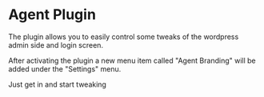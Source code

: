 Agent Plugin
============

The plugin allows you to easily control some tweaks of the wordpress admin side and login screen.

After activating the plugin a new menu item called "Agent Branding" will be added under the "Settings" menu.

Just get in and start tweaking


